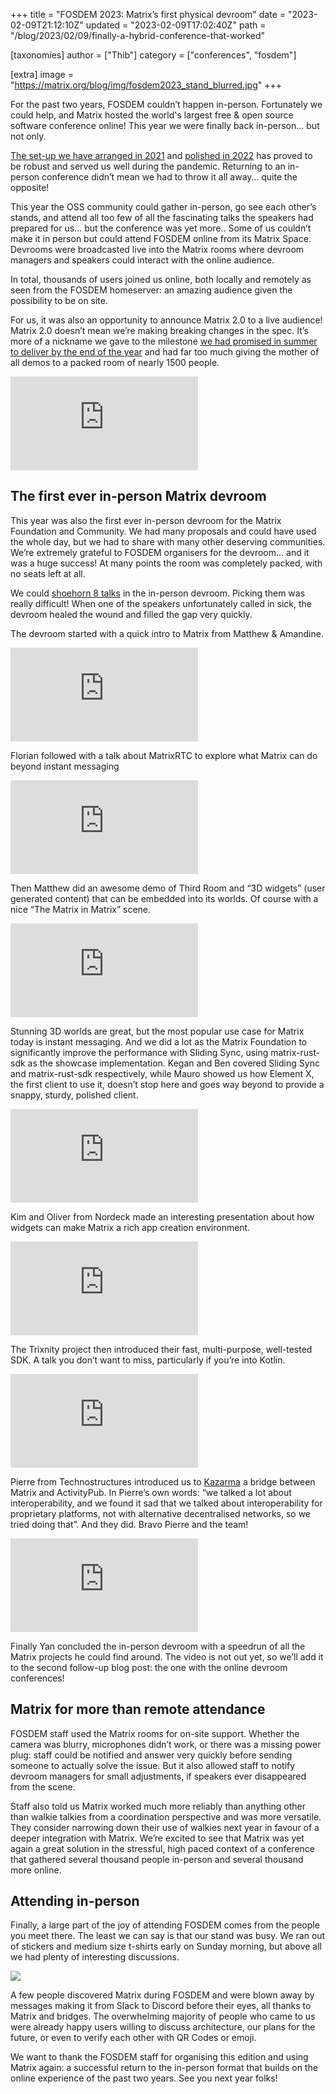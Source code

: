 +++
title = "FOSDEM 2023: Matrix’s first physical devroom"
date = "2023-02-09T21:12:10Z"
updated = "2023-02-09T17:02:40Z"
path = "/blog/2023/02/09/finally-a-hybrid-conference-that-worked"

[taxonomies]
author = ["Thib"]
category = ["conferences", "fosdem"]

[extra]
image = "https://matrix.org/blog/img/fosdem2023_stand_blurred.jpg"
+++

For the past two years, FOSDEM couldn’t happen in-person. Fortunately we could
help, and Matrix hosted the world's largest free & open source software
conference online! This year we were finally back in-person… but not only.

[The set-up we have arranged in 2021](https://matrix.org/blog/2021/02/15/how-we-hosted-fosdem-2021-on-matrix)
and [polished in 2022](https://matrix.org/blog/2022/02/07/hosting-fosdem-2022-on-matrix)
has proved to be robust and served us well during the pandemic. Returning to an
in-person conference didn’t mean we had to throw it all away… quite the
opposite!

<!-- more -->

This year the OSS community could gather in-person, go see each other’s stands,
and attend all too few of all the fascinating talks the speakers had prepared
for us… but the conference was yet more.. Some of us couldn’t make it in person
but could attend FOSDEM online from its Matrix Space. Devrooms were broadcasted
live into the Matrix rooms where devroom managers and speakers could interact
with the online audience.

In total, thousands of users joined us online, both locally and remotely as 
seen from the FOSDEM homeserver: an amazing audience given the possibility to be
on site.

For us, it was also an opportunity to announce Matrix 2.0 to a live audience!
Matrix 2.0 doesn’t mean we’re making breaking changes in the spec. It’s more of
a nickname we gave to the milestone [we had promised in summer to deliver by the
end of the year](https://matrix.org/blog/2022/08/15/the-matrix-summer-special-2022#matrix-20)
and had far too much giving the mother of all demos to a packed room of nearly
1500 people.

<iframe src="https://www.youtube.com/embed/eUPJ9zFV5IE" title="YouTube video player" frameborder="0" allow="accelerometer; autoplay; clipboard-write; encrypted-media; gyroscope; picture-in-picture" allowfullscreen></iframe>

## The first ever in-person Matrix devroom

This year was also the first ever in-person devroom for the Matrix Foundation
and Community. We had many proposals and could have used the whole day, but we
had to share with many other deserving communities. We’re extremely grateful to
FOSDEM organisers for the devroom… and it was a huge success! At many points the
room was completely packed, with no seats left at all.

We could [shoehorn 8 talks](https://fosdem.org/2023/schedule/track/matrix/) in
the in-person devroom. Picking them was really difficult! When one of the
speakers unfortunately called in sick, the devroom healed the wound and filled
the gap very quickly.

The devroom started with a quick intro to Matrix from Matthew & Amandine.

<iframe src="https://www.youtube.com/embed/dPgYy-Y4f7w" title="YouTube video player" frameborder="0" allow="accelerometer; autoplay; clipboard-write; encrypted-media; gyroscope; picture-in-picture" allowfullscreen></iframe>

Florian followed with a talk about MatrixRTC to explore what Matrix can do
beyond instant messaging

<iframe src="https://www.youtube.com/embed/P--LwIB3deA" title="YouTube video player" frameborder="0" allow="accelerometer; autoplay; clipboard-write; encrypted-media; gyroscope; picture-in-picture" allowfullscreen></iframe>


Then Matthew did an awesome demo of Third Room and “3D widgets” (user generated
content) that can be embedded into its worlds. Of course with a nice “The Matrix
in Matrix” scene.

<iframe src="https://www.youtube.com/embed/nG8qJ4on00Y" title="YouTube video player" frameborder="0" allow="accelerometer; autoplay; clipboard-write; encrypted-media; gyroscope; picture-in-picture" allowfullscreen></iframe>

Stunning 3D worlds are great, but the most popular use case for Matrix today is
instant messaging. And we did a lot as the Matrix Foundation to significantly
improve the performance with Sliding Sync, using matrix-rust-sdk as the showcase
implementation. Kegan and Ben covered Sliding Sync and matrix-rust-sdk
respectively, while Mauro showed us how Element X, the first client to use it,
doesn’t stop here and goes way beyond to provide a snappy, sturdy, polished
client.

<iframe src="https://www.youtube.com/embed/5iIs1zWuVOU" title="YouTube video player" frameborder="0" allow="accelerometer; autoplay; clipboard-write; encrypted-media; gyroscope; picture-in-picture" allowfullscreen></iframe>

Kim and Oliver from Nordeck made an interesting presentation about how widgets
can make Matrix a rich app creation environment.

<iframe src="https://www.youtube.com/embed/hhEUe414scU" title="YouTube video player" frameborder="0" allow="accelerometer; autoplay; clipboard-write; encrypted-media; gyroscope; picture-in-picture" allowfullscreen></iframe>

The Trixnity project then introduced their fast, multi-purpose, well-tested SDK.
A talk you don’t want to miss, particularly if you’re into Kotlin.

<iframe src="https://www.youtube.com/embed/zDftIZm-DZ0" title="YouTube video player" frameborder="0" allow="accelerometer; autoplay; clipboard-write; encrypted-media; gyroscope; picture-in-picture" allowfullscreen></iframe>

Pierre from Technostructures introduced us to [Kazarma](https://technostructures.org/projects/kazarma/)
a bridge between Matrix and ActivityPub. In Pierre’s own words: “we talked a lot
about interoperability, and we found it sad that we talked about
interoperability for proprietary platforms, not with alternative decentralised
networks, so we tried doing that”. And they did. Bravo Pierre and the team!

<iframe src="https://www.youtube.com/embed/D3olH1aUCkQ" title="YouTube video player" frameborder="0" allow="accelerometer; autoplay; clipboard-write; encrypted-media; gyroscope; picture-in-picture" allowfullscreen></iframe>

Finally Yan concluded the in-person devroom with a speedrun of all the Matrix
projects he could find around. The video is not out yet, so we’ll add it to the
second follow-up blog post: the one with the online devroom conferences!

## Matrix for more than remote attendance

FOSDEM staff used the Matrix rooms for on-site support. Whether the camera was
blurry, microphones didn’t work, or there was a missing power plug: staff could
be notified and answer very quickly before sending someone to actually solve the
issue. But it also allowed staff to notify devroom managers for small
adjustments, if speakers ever disappeared from the scene.

Staff also told us Matrix worked much more reliably than anything other than
walkie talkies from a coordination perspective and was more versatile. They
consider narrowing down their use of walkies next year in favour of a deeper
integration with Matrix. We’re excited to see that Matrix was yet again a great
solution in the stressful, high paced context of a conference that gathered
several thousand people in-person and several thousand more online.

## Attending in-person

Finally, a large part of the joy of attending FOSDEM comes from the people you
meet there. The least we can say is that our stand was busy. We ran out of
stickers and medium size t-shirts early on Sunday morning, but above all we had
plenty of interesting discussions.

![](/blog/img/fosdem2023_stand_blurred.jpg)

A few people discovered Matrix during FOSDEM and were blown away by messages
making it from Slack to Discord before their eyes, all thanks to Matrix and
bridges. The overwhelming majority of people who came to us were already happy
users willing to discuss architecture, our plans for the future, or even to
verify each other with QR Codes or emoji.

We want to thank the FOSDEM staff for organising this edition and using Matrix
again: a successful return to the in-person format that builds on the online
experience of the past two years. See you next year folks!
